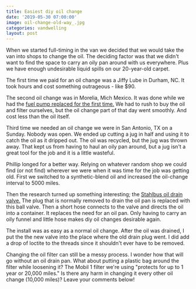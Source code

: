 ```yaml
---
title: Easiest diy oil change
date: '2019-05-30 07:00:00'
image: oil-change-old-way_.jpg
categories: vandwelling
layout: post
---
```


When we started full-timing in the van we decided that we would take the van into shops to change the oil. The deciding factor was that we didn't want to find the space to carry an oily pan around with us everywhere. Plus we have enough undesirable liquid spills on our 20-year-old carpet.

The first time we paid for an oil change was a Jiffy Lube in Durham, NC.  It took hours and cost something outrageous - like $90.

The second oil change was in Morelia, Mich Mexico. It was done while we had the [fuel pump replaced for the first time.](https://reverdecer.annalisagross.com/2018/10/31/van-woes-and-wins-in-mexico/)  We had to rush to buy the oil and filter ourselves, but the oil change part of that day went smoothly. And cost less than the oil itself.

Third time we needed an oil change we were in San Antonio, TX on a Sunday. Nobody was open.  We ended up cutting a jug in half and using it to catch the oil as it dripped out.  The oil was recycled, but the jug was thrown away.  That kept us from having to haul an oily pan around, but a jug isn't a great tool for the job and it is a little wasteful.

Phillip longed for a better way.  Relying on whatever random shop we could find (or not find) wherever we were when it was time for the job was getting old.  First we switched to a synthetic-blend oil and increased the oil-change interval to 5000 miles.

Then the research turned up something interesting; the [Stahlbus oil drain valve.](http://www.stahlbus.com/products/en/oil-drain-valve/)  The plug that is normally removed to drain the oil pan is replaced with this ball valve. Then a short hose connects to the valve and directs the oil into a container.  It replaces the need for an oil pan.  Only having to carry an oily funnel and little hose makes diy oil changes desirable again.

The install was as easy as a normal oil change. After the oil was drained, I put the the new valve into the place where the old drain plug went.  I did add a drop of loctite to the threads since it shouldn't ever have to be removed.

Changing the oil filter can still be a messy process. I wonder how that will go without an oil drain pan. What about putting a plastic bag around the filter while loosening it? The Mobil 1 filter we're using "protects for up to 1 year or 20,000 miles." Is there any harm in changing it every other oil change (10,000 miles)? Leave your comments below!
